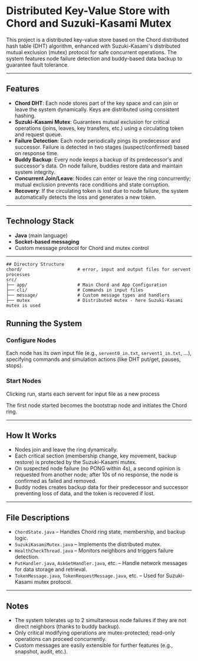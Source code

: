 # Distributed Key-Value Store with Chord and Suzuki-Kasami Mutex

This project is a distributed key-value store based on the Chord distributed hash table (DHT) algorithm, enhanced with Suzuki-Kasami's distributed mutual exclusion (mutex) protocol for safe concurrent operations. The system features node failure detection and buddy-based data backup to guarantee fault tolerance.

---

## Features

- **Chord DHT**: Each node stores part of the key space and can join or leave the system dynamically. Keys are distributed using consistent hashing.
- **Suzuki-Kasami Mutex**: Guarantees mutual exclusion for critical operations (joins, leaves, key transfers, etc.) using a circulating token and request queue.
- **Failure Detection**: Each node periodically pings its predecessor and successor. Failure is detected in two stages (suspect/confirmed) based on response time.
- **Buddy Backup**: Every node keeps a backup of its predecessor's and successor's data. On node failure, buddies restore data and maintain system integrity.
- **Concurrent Join/Leave**: Nodes can enter or leave the ring concurrently; mutual exclusion prevents race conditions and state corruption.
- **Recovery**: If the circulating token is lost due to node failure, the system automatically detects the loss and generates a new token.

---

## Technology Stack

- **Java** (main language)
- **Socket-based messaging**
- Custom message protocol for Chord and mutex control

---
```
## Directory Structure
chord/                     # error, input and output files for servent processes
src/
├── app/                   # Main Chord and App Configuration
├── cli/                   # Commands in input files
├── message/               # Custom message types and handlers
├── mutex                  # Distributed mutex - here Suzuki-Kasami mutex is used

```

## Running the System

### Configure Nodes

Each node has its own input file (e.g., `servent0_in.txt`, `servent1_in.txt`, ...), specifying commands and simulation actions (like DHT put/get, pauses, stops).

### Start Nodes

Clicking run, starts each servent for input file as a new process

The first node started becomes the bootstrap node and initiates the Chord ring.

---

## How It Works

- Nodes join and leave the ring dynamically.
- Each critical section (membership change, key movement, backup restore) is protected by the Suzuki-Kasami mutex.
- On suspected node failure (no PONG within 4s), a second opinion is requested from another node; after 10s of no response, the node is confirmed as failed and removed.
- Buddy nodes creates backup data for their predecessor and successor preventing loss of data, and the token is recovered if lost.

---

## File Descriptions

- `ChordState.java` – Handles Chord ring state, membership, and backup logic.
- `SuzukiKasamiMutex.java` – Implements the distributed mutex.
- `HealthCheckThread.java` – Monitors neighbors and triggers failure detection.
- `PutHandler.java`, `AskGetHandler.java`, etc. – Handle network messages for data storage and retrieval.
- `TokenMessage.java`, `TokenRequestMessage.java`, etc. – Used for Suzuki-Kasami mutex protocol.

---

## Notes

- The system tolerates up to 2 simultaneous node failures if they are not direct neighbors (thanks to buddy backup).
- Only critical modifying operations are mutex-protected; read-only operations can proceed concurrently.
- Custom messages are easily extensible for further features (e.g., snapshot, audit, etc.).

